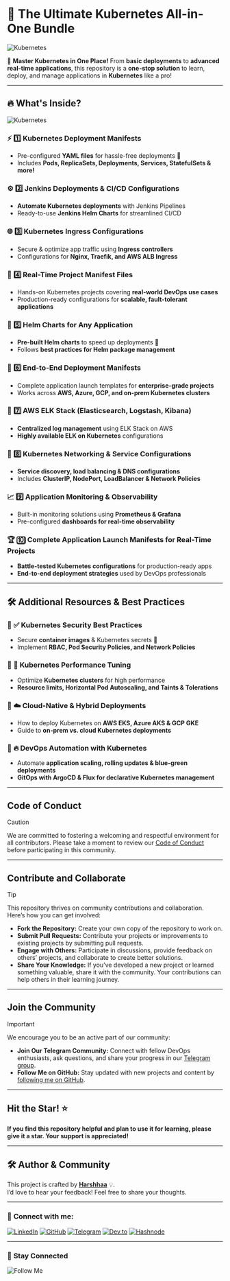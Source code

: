# 🚀 **The Ultimate Kubernetes All-in-One Bundle**  

![Kubernetes](https://imgur.com/OMxHx1Z.png)  

📌 **Master Kubernetes in One Place!** From **basic deployments** to **advanced real-time applications**, this repository is a **one-stop solution** to learn, deploy, and manage applications in **Kubernetes** like a pro!  

---

## 🔥 **What's Inside?**  

![Kubernetes](https://imgur.com/60qWgLs.png)

### ⚡ **1️⃣ Kubernetes Deployment Manifests**  

- Pre-configured **YAML files** for hassle-free deployments 🚀  
- Includes **Pods, ReplicaSets, Deployments, Services, StatefulSets & more!**  

### ⚙️ **2️⃣ Jenkins Deployments & CI/CD Configurations**  

- **Automate Kubernetes deployments** with Jenkins Pipelines  
- Ready-to-use **Jenkins Helm Charts** for streamlined CI/CD  

### 🌐 **3️⃣ Kubernetes Ingress Configurations**  

- Secure & optimize app traffic using **Ingress controllers**  
- Configurations for **Nginx, Traefik, and AWS ALB Ingress**  

### 📡 **4️⃣ Real-Time Project Manifest Files**  

- Hands-on Kubernetes projects covering **real-world DevOps use cases**  
- Production-ready configurations for **scalable, fault-tolerant applications**  

### 🎩 **5️⃣ Helm Charts for Any Application**  

- **Pre-built Helm charts** to speed up deployments 🚀  
- Follows **best practices for Helm package management**  

### 🚀 **6️⃣ End-to-End Deployment Manifests**  

- Complete application launch templates for **enterprise-grade projects**  
- Works across **AWS, Azure, GCP, and on-prem Kubernetes clusters**  

### 🔎 **7️⃣ AWS ELK Stack (Elasticsearch, Logstash, Kibana)**  

- **Centralized log management** using ELK Stack on AWS  
- **Highly available ELK on Kubernetes** configurations  

### 🔧 **8️⃣ Kubernetes Networking & Service Configurations**  

- **Service discovery, load balancing & DNS configurations**  
- Includes **ClusterIP, NodePort, LoadBalancer & Network Policies**  

### 📈 **9️⃣ Application Monitoring & Observability**  

- Built-in monitoring solutions using **Prometheus & Grafana**  
- Pre-configured **dashboards for real-time observability**  

### 🏆 **🔟 Complete Application Launch Manifests for Real-Time Projects**  

- **Battle-tested Kubernetes configurations** for production-ready apps  
- **End-to-end deployment strategies** used by DevOps professionals  

---

## 🛠️ **Additional Resources & Best Practices**  

### 📌 **✅ Kubernetes Security Best Practices**  

- Secure **container images** & Kubernetes secrets 🔐  
- Implement **RBAC, Pod Security Policies, and Network Policies**  

### 📌 **🚀 Kubernetes Performance Tuning**  

- Optimize **Kubernetes clusters** for high performance  
- **Resource limits, Horizontal Pod Autoscaling, and Taints & Tolerations**  

### 📌 **☁️ Cloud-Native & Hybrid Deployments**  

- How to deploy Kubernetes on **AWS EKS, Azure AKS & GCP GKE**  
- Guide to **on-prem vs. cloud Kubernetes deployments**  

### 📌 **🔥 DevOps Automation with Kubernetes**  

- Automate **application scaling, rolling updates & blue-green deployments**  
- **GitOps with ArgoCD & Flux for declarative Kubernetes management**  

---

## **Code of Conduct**

> [!CAUTION]
>
> We are committed to fostering a welcoming and respectful environment for all contributors. Please take a moment to review our [Code of Conduct](./CODE_OF_CONDUCT.md) before participating in this community.

---

## **Contribute and Collaborate**

> [!TIP]
> This repository thrives on community contributions and collaboration. Here’s how you can get involved:
>
> - **Fork the Repository:** Create your own copy of the repository to work on.
> - **Submit Pull Requests:** Contribute your projects or improvements to existing projects by submitting pull requests.
> - **Engage with Others:** Participate in discussions, provide feedback on others’ projects, and collaborate to create better solutions.
> - **Share Your Knowledge:** If you’ve developed a new project or learned something valuable, share it with the community. Your contributions can help others in their learning journey.

---

## **Join the Community**

> [!IMPORTANT]
> We encourage you to be an active part of our community:
>
> - **Join Our Telegram Community:** Connect with fellow DevOps enthusiasts, ask questions, and share your progress in our [Telegram group](https://t.me/prodevopsguy).
> - **Follow Me on GitHub:** Stay updated with new projects and content by [following me on GitHub](https://github.com/NotHarshhaa).

---

## **Hit the Star!** ⭐

**If you find this repository helpful and plan to use it for learning, please give it a star. Your support is appreciated!**

---

## 🛠️ **Author & Community**  

This project is crafted by **[Harshhaa](https://github.com/NotHarshhaa)** 💡.  
I’d love to hear your feedback! Feel free to share your thoughts.  

---

### 📧 **Connect with me:**

[![LinkedIn](https://img.shields.io/badge/LinkedIn-%230077B5.svg?style=for-the-badge&logo=linkedin&logoColor=white)](https://linkedin.com/in/harshhaa-vardhan-reddy) [![GitHub](https://img.shields.io/badge/GitHub-181717?style=for-the-badge&logo=github&logoColor=white)](https://github.com/NotHarshhaa)  [![Telegram](https://img.shields.io/badge/Telegram-26A5E4?style=for-the-badge&logo=telegram&logoColor=white)](https://t.me/prodevopsguy) [![Dev.to](https://img.shields.io/badge/Dev.to-0A0A0A?style=for-the-badge&logo=dev.to&logoColor=white)](https://dev.to/notharshhaa) [![Hashnode](https://img.shields.io/badge/Hashnode-2962FF?style=for-the-badge&logo=hashnode&logoColor=white)](https://hashnode.com/@prodevopsguy)  

---

### 📢 **Stay Connected**  

![Follow Me](https://imgur.com/2j7GSPs.png)
